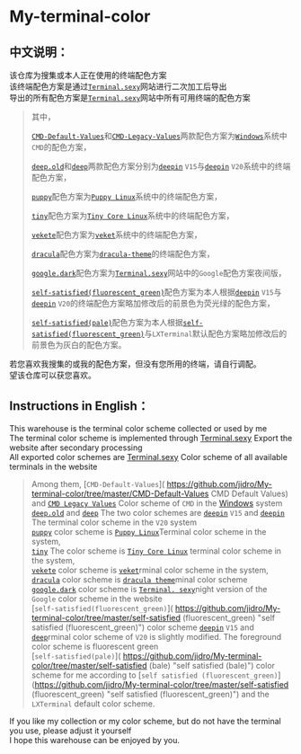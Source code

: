 # My-terminal-color

## 中文说明：

该仓库为搜集或本人正在使用的终端配色方案</br>
该终端配色方案是通过[`Terminal.sexy`](http://terminal.sexy)网站进行二次加工后导出</br>
导出的所有配色方案是[`Terminal.sexy`](http://terminal.sexy)网站中所有可用终端的配色方案</br>


> 其中，
> 
> [`CMD-Default-Values`](https://github.com/jidro/My-terminal-color/tree/master/CMD-Default-Values "CMD-Default-Values")和[`CMD-Legacy-Values`](https://github.com/jidro/My-terminal-color/tree/master/CMD-Legacy-Values "CMD-Legacy-Values")两款配色方案为[`Windows`](https://www.microsoft.com/)系统中`CMD`的配色方案，</br>
> 
> [`deep.old`](https://github.com/jidro/My-terminal-color/tree/master/deep.old "deep.old")和[`deep`](https://github.com/jidro/My-terminal-color/tree/master/deep "deep")两款配色方案分别为[`deepin`](https://www.deepin.org/) `V15`与[`deepin`](https://www.deepin.org/) `V20`系统中的终端配色方案，</br>
> 
> [`puppy`](https://github.com/jidro/My-terminal-color/tree/master/puppy "puppy")配色方案为[`Puppy Linux`](http://puppylinux.com/)系统中的终端配色方案，  
> 
> [`tiny`](https://github.com/jidro/My-terminal-color/tree/master/tiny "tiny")配色方案为[`Tiny Core Linux`](http://www.tinycorelinux.net/welcome.html)系统中的终端配色方案，  
> 
> [`vekete`](https://github.com/jidro/My-terminal-color/tree/master/vekete "vekete")配色方案为[`veket`](http://www.lucky8k.com/)系统中的终端配色方案，
> 
> [`dracula`](https://github.com/jidro/My-terminal-color/tree/master/dracula "dracula")配色方案为[`dracula-theme`](https://draculatheme.com/)的终端配色方案，</br>
> 
> [`google.dark`](https://github.com/jidro/My-terminal-color/tree/master/google.dark "google.dark")配色方案为[`Terminal.sexy`](http://terminal.sexy)网站中的`Google`配色方案夜间版，</br>
> 
> [`self-satisfied(fluorescent_green)`](https://github.com/jidro/My-terminal-color/tree/master/self-satisfied(fluorescent_green) "self-satisfied(fluorescent_green)")配色方案为本人根据[`deepin`](https://www.deepin.org/) `V15`与[`deepin`](https://www.deepin.org/) `V20`的终端配色方案略加修改后的前景色为荧光绿的配色方案，</br>
> 
> [`self-satisfied(pale)`](https://github.com/jidro/My-terminal-color/tree/master/self-satisfied(pale) "self-satisfied(pale)")配色方案为本人根据[`self-satisfied(fluorescent_green)`](https://github.com/jidro/My-terminal-color/tree/master/self-satisfied(fluorescent_green) "self-satisfied(fluorescent_green)")与`LXTerminal`默认配色方案略加修改后的前景色为灰白的配色方案。



若您喜欢我搜集的或我的配色方案，但没有您所用的终端，请自行调配。</br>
望该仓库可以获您喜欢。

## Instructions in English：

This warehouse is the terminal color scheme collected or used by me</br>
The terminal color scheme is implemented through [Terminal.sexy](http://terminal.sexy) Export the website after secondary processing</br>
All exported color schemes are [Terminal.sexy](http://terminal.sexy) Color scheme of all available terminals in the website</br>




> Among them,
> [`CMD-Default-Values`]( https://github.com/jidro/My-terminal-color/tree/master/CMD-Default-Values CMD Default Values) and [` CMD Legacy Values `](https://github.com/jidro/My-terminal-color/tree/master/CMD-Legacy-Values "CMD Legacy Values") Color scheme of `CMD` in the [Windows](https://www.microsoft.com/) system</br>
> [`deep.old`]( https://github.com/jidro/My-terminal-color/tree/master/deep.old "Deep. old") and [` deep `](https://github.com/jidro/My-terminal-color/tree/master/deep "Deep") The two color schemes are [` deepin `](https://www.deepin.org/ ) `V15` and [`deepin`]( https://www.deepin.org/ ) The terminal color scheme in the `V20` system</br>
> [`puppy`]( https://github.com/jidro/My-terminal-color/tree/master/puppy "Puppet") color scheme is [` Puppy Linux `](http://puppylinux.com/)Terminal color scheme in the system,</br>
> [`tiny`]( https://github.com/jidro/My-terminal-color/tree/master/tiny "Tiny") The color scheme is [` Tiny Core Linux `](http://www.tinycorelinux.net/welcome.html) terminal color scheme in the system,</br>
> [`vekete`]( https://github.com/jidro/My-terminal-color/tree/master/vekete "Vekete") color scheme is [` veket `]((tp://www.lucky8k.com/))rminal color scheme in the system,</br>
> [`dracula`]( https://github.com/jidro/My-terminal-color/tree/master/dracula "Dracula") color scheme is [` dracula theme `](https://draculatheme.com/ )minal color scheme</br>
> [`google.dark`]( https://github.com/jidro/My-terminal-color/tree/master/google.dark "Google. mark") color scheme is [` Terminal. sexy `](http://terminal.sexy)night version of the `Google` color scheme in the website</br>
> [`self-satisfied(fluorescent_green)`]( https://github.com/jidro/My-terminal-color/tree/master/self-satisfied (fluorescent_green) "self satisfied (fluorescent_green)") color scheme [`deepin`](https://www.deepin.org/ ) `V15` and [`deep`]((((//www.deepin.org/))))rminal color scheme of `V20` is slightly modified. The foreground color scheme is fluorescent green</br>
> [`self-satisfied(pale)`]( https://github.com/jidro/My-terminal-color/tree/master/self-satisfied (bale) "self satisfied (bale)") color scheme for me according to [` self satisfied (fluorescent_green) `](https://github.com/jidro/My-terminal-color/tree/master/self-satisfied (fluorescent_green) "self satisfied (fluorescent_green)") and the `LXTerminal` default color scheme.



If you like my collection or my color scheme, but do not have the terminal you use, please adjust it yourself</br>
I hope this warehouse can be enjoyed by you.
